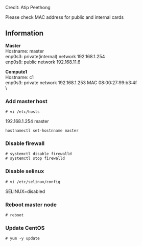 Credit: Atip Peethong

Please check MAC address for public and internal cards

## Information

**Master**\
Hostname: master\
enp0s3: private(internal) network 192.168.1.254\
enp0s8: public network 192.168.11.6

**Compute1**\
Hostname: c1\
enp0s3: private network 192.168.1.253 MAC 08:00:27:99:b3:4f
\
\

### Add master host
```
# vi /etc/hosts
```
192.168.1.254 master

```
hostnamectl set-hostnname master
```

### Disable firewall
```
# systemctl disable firewalld
# systemctl stop firewalld
```

### Disable selinux
```
# vi /etc/selinux/config
```
SELINUX=disabled

### Reboot master node 
```
# reboot
```

### Update CentOS
```
# yum -y update
```
